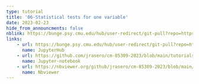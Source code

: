 ```yaml
---
type: tutorial
title: '06-Statistical tests for one variable'
date: 2023-02-23
hide_from_announcments: false
nblink: https://bunge.psy.cmu.edu/hub/user-redirect/git-pull?repo=https%3A%2F%2Fgithub.com%2Fjrasero%2Fcm-85309-2023&urlpath=tree%2Fcm-85309-2023%2Ftutorials%2Fweek-6%2F06-+tests_one_variable.ipynb&branch=main
links:
    - url: https://bunge.psy.cmu.edu/hub/user-redirect/git-pull?repo=https%3A%2F%2Fgithub.com%2Fjrasero%2Fcm-85309-2023&urlpath=tree%2Fcm-85309-2023%2Ftutorials%2Fweek-6%2F06-+tests_one_variable.ipynb&branch=main
      name: JupyterHub
    - url: https://github.com/jrasero/cm-85309-2023/blob/main/tutorials/week-6/06- tests_one_variable.ipynb
      name: Jupyter-notebook
    - url: https://nbviewer.org/github/jrasero/cm-85309-2023/blob/main/tutorials/week-6/06- tests_one_variable.ipynb
      name: Nbviewer
---
```

